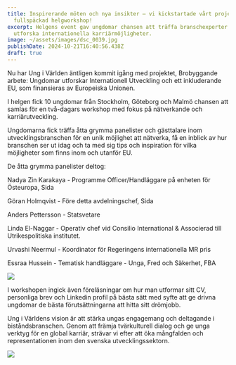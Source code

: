 ```yaml
---
title: Inspirerande möten och nya insikter – vi kickstartade vårt projekt med en
  fullspäckad helgworkshop!
excerpt: Helgens event gav ungdomar chansen att träffa branschexperter och
  utforska internationella karriärmöjligheter.
image: ~/assets/images/dsc_0039.jpg
publishDate: 2024-10-21T16:40:56.438Z
draft: true
---
```

<!--StartFragment-->

Nu har Ung i Världen äntligen kommit igång med projektet, Brobyggande arbete: Ungdomar utforskar Internationell Utveckling och ett inkluderande EU, som finansieras av Europeiska Unionen. 

I helgen fick 10 ungdomar från Stockholm, Göteborg och Malmö chansen att samlas för en två-dagars workshop med fokus på nätverkande och karriärutveckling.

Ungdomarna fick träffa åtta grymma panelister och gästtalare inom utvecklingsbranschen för en unik möjlighet att nätverka, få en inblick av hur branschen ser ut idag och ta med sig tips och inspiration för vilka möjligheter som finns inom och utanför EU.

D﻿e åtta grymma panelister deltog:

Nadya Zin Karakaya - Programme Officer/Handläggare på enheten för Östeuropa, Sida

Göran Holmqvist -  Före detta avdelningschef, Sida

Anders Pettersson - Statsvetare 

Linda El-Naggar - Operativ chef vid Consilio International & Associerad till Utrikespolitiska institutet. 

Urvashi Neermul - Koordinator för Regeringens internationella MR pris

Essraa Hussein - Tematisk handläggare - Unga, Fred och Säkerhet, FBA

![](~/assets/images/dsc_0129.jpg)

I workshopen ingick även föreläsningar om hur man utformar sitt CV, personliga brev och Linkedin profil på bästa sätt med syfte att ge drivna ungdomar de bästa förutsättningarna att hitta sitt drömjobb.

Ung i Världens vision är att stärka ungas engagemang och deltagande i biståndsbranschen. Genom att främja tvärkulturell dialog och ge unga verktyg för en global karriär, strävar vi efter att öka mångfalden och representationen inom den svenska utvecklingssektorn.

![](~/assets/images/dsc_0137.jpg)

<!--EndFragment-->